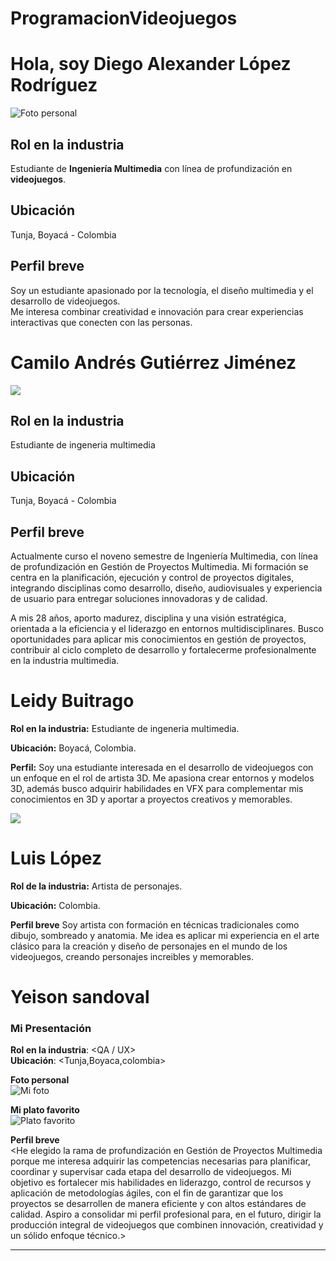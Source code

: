 # ProgramacionVideojuegos

# Hola, soy Diego Alexander López Rodríguez

![Foto personal](https://github.com/Leidy-v/ProgramacionVideojuegos/blob/4f38db8212abe405952efdebaf117cdeeb169fc0/Diego/foto.jpeg)

##  Rol en la industria
Estudiante de **Ingeniería Multimedia** con línea de profundización en **videojuegos**.  

##  Ubicación
Tunja, Boyacá - Colombia  

##  Perfil breve
Soy un estudiante apasionado por la tecnología, el diseño multimedia y el desarrollo de videojuegos.  
Me interesa combinar creatividad e innovación para crear experiencias interactivas que conecten con las personas. 
 
 
<h1>Camilo Andrés Gutiérrez Jiménez</h1>
<img src="/Camilo Gutiérrez/foto_perfil_unad.jpg">
<h2>Rol en la industria</h2>
<p>Estudiante de ingeneria multimedia</p>
<h2>Ubicación</h2>
<p>Tunja, Boyacá - Colombia</p>
<h2>Perfil breve</h2>
<p>Actualmente curso el noveno semestre de Ingeniería Multimedia, con línea de profundización en Gestión de Proyectos Multimedia. Mi formación se centra en la planificación, ejecución y control de proyectos digitales, integrando disciplinas como desarrollo, diseño, audiovisuales y experiencia de usuario para entregar soluciones innovadoras y de calidad.

A mis 28 años, aporto madurez, disciplina y una visión estratégica, orientada a la eficiencia y el liderazgo en entornos multidisciplinares. Busco oportunidades para aplicar mis conocimientos en gestión de proyectos, contribuir al ciclo completo de desarrollo y fortalecerme profesionalmente en la industria multimedia.</p>


# Leidy Buitrago 

**Rol en la industria:** Estudiante de ingeneria multimedia. 

**Ubicación:** Boyacá, Colombia.

**Perfil:** Soy una estudiante interesada en el desarrollo de videojuegos con un enfoque en el rol de artista 3D. Me apasiona crear entornos y modelos 3D, además busco adquirir habilidades en VFX para complementar mis conocimientos en 3D y aportar a proyectos creativos y memorables.

![](Leidy/foto.jpg)


# Luis López

**Rol de la industria:** Artista de personajes.

**Ubicación:** Colombia. 

**Perfil breve** Soy artista con formación en técnicas tradicionales como dibujo, sombreado y anatomia. Me idea es aplicar mi experiencia en el arte clásico para la creación y diseño de personajes en el mundo de los videojuegos, creando personajes increibles y memorables.


# Yeison sandoval

### Mi Presentación 
**Rol en la industria**: <QA / UX>  
**Ubicación**: <Tunja,Boyaca,colombia>  

**Foto personal**  
![Mi foto](YeisonSandoval/foto.jpeg)

**Mi plato favorito**  
![Plato favorito](YeisonSandoval/comida.jpg)

**Perfil breve**  
<He elegido la rama de profundización en Gestión de Proyectos Multimedia porque me interesa adquirir las competencias necesarias para planificar, coordinar y supervisar cada etapa del desarrollo de videojuegos. Mi objetivo es fortalecer mis habilidades en liderazgo, control de recursos y aplicación de metodologías ágiles, con el fin de garantizar que los proyectos se desarrollen de manera eficiente y con altos estándares de calidad. Aspiro a consolidar mi perfil profesional para, en el futuro, dirigir la producción integral de videojuegos que combinen innovación, creatividad y un sólido enfoque técnico.>

---
